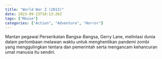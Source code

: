 ```yaml
---
title: "World War Z (2013)"
date: 2023-09-23T10:13:26Z
tags: ["Movie"]
categories: ["Action", "Adventure", "Horror"]
---
```


Mantan pegawai Perserikatan Bangsa-Bangsa, Gerry Lane, melintasi dunia dalam perlombaan melawan waktu untuk menghentikan pandemi zombi yang menggulingkan tentara dan pemerintah serta mengancam kehancuran umat manusia itu sendiri.

  <mux-player stream-type="on-demand"
  src="https://kp3d-my.sharepoint.com/personal/ryoo_kp3d_onmicrosoft_com/_layouts/15/download.aspx?share=EabM9bOw6FBPtoXDVEX2RJcB8dZDZcmd29gFuG31NyuYcA" metadata-video-title="World War Z (2013)" prefer-playback="mse" controls>
  </mux-player>
  
  
  <script src="https://cdn.jsdelivr.net/npm/@mux/mux-player"></script>
  
   <script id="oIrP1weVmyJeBzLHMKyDZ6YalPDqzU3lF6BsUpWMc7c" type="application/ld+json">
 {
  "@context": "https://schema.org/",
  "@type": "VideoObject",
  "name": "World War Z",
  "contentUrl": "https://stream.mux.com/oIrP1weVmyJeBzLHMKyDZ6YalPDqzU3lF6BsUpWMc7c.m3u8",
  "thumbnailUrl": "https://www.themoviedb.org/t/p/original/sAaG7RbqqlPb5gndIHrV212bmbi.jpg?width=314&fit_mode=preserve&time=25",
  "uploadDate": "2023-09-23T10:13:26Z",
}

</script>